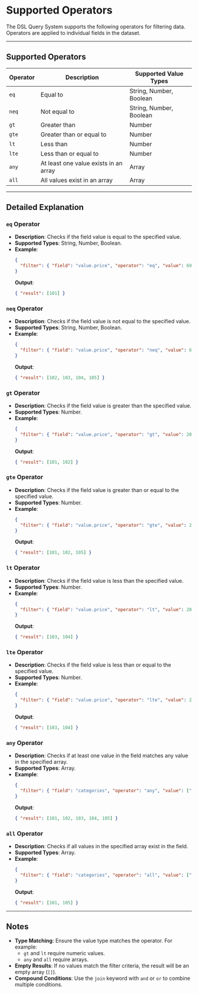 # Supported Operators

The DSL Query System supports the following operators for filtering data. Operators are applied to individual fields in the dataset.

---

## Supported Operators
| Operator  | Description                              | Supported Value Types |
|-----------|------------------------------------------|------------------------|
| `eq`      | Equal to                                 | String, Number, Boolean |
| `neq`     | Not equal to                             | String, Number, Boolean |
| `gt`      | Greater than                             | Number                 |
| `gte`     | Greater than or equal to                | Number                 |
| `lt`      | Less than                                | Number                 |
| `lte`     | Less than or equal to                   | Number                 |
| `any`     | At least one value exists in an array   | Array                  |
| `all`     | All values exist in an array            | Array                  |

---

## Detailed Explanation

### `eq` Operator
- **Description**: Checks if the field value is equal to the specified value.
- **Supported Types**: String, Number, Boolean.
- **Example**:
  ```json
  {
    "filter": { "field": "value.price", "operator": "eq", "value": 699.99 }
  }
  ```
  **Output**:
  ```json
  { "result": [101] }
  ```

### `neq` Operator
- **Description**: Checks if the field value is not equal to the specified value.
- **Supported Types**: String, Number, Boolean.
- **Example**:
  ```json
  {
    "filter": { "field": "value.price", "operator": "neq", "value": 699.99 }
  }
  ```
  **Output**:
  ```json
  { "result": [102, 103, 104, 105] }
  ```

### `gt` Operator
- **Description**: Checks if the field value is greater than the specified value.
- **Supported Types**: Number.
- **Example**:
  ```json
  {
    "filter": { "field": "value.price", "operator": "gt", "value": 200 }
  }
  ```
  **Output**:
  ```json
  { "result": [101, 102] }
  ```

### `gte` Operator
- **Description**: Checks if the field value is greater than or equal to the specified value.
- **Supported Types**: Number.
- **Example**:
  ```json
  {
    "filter": { "field": "value.price", "operator": "gte", "value": 200 }
  }
  ```
  **Output**:
  ```json
  { "result": [101, 102, 105] }
  ```

### `lt` Operator
- **Description**: Checks if the field value is less than the specified value.
- **Supported Types**: Number.
- **Example**:
  ```json
  {
    "filter": { "field": "value.price", "operator": "lt", "value": 200 }
  }
  ```
  **Output**:
  ```json
  { "result": [103, 104] }
  ```

### `lte` Operator
- **Description**: Checks if the field value is less than or equal to the specified value.
- **Supported Types**: Number.
- **Example**:
  ```json
  {
    "filter": { "field": "value.price", "operator": "lte", "value": 200 }
  }
  ```
  **Output**:
  ```json
  { "result": [103, 104] }
  ```

### `any` Operator
- **Description**: Checks if at least one value in the field matches any value in the specified array.
- **Supported Types**: Array.
- **Example**:
  ```json
  {
    "filter": { "field": "categories", "operator": "any", "value": ["electronics", "mobile"] }
  }
  ```
  **Output**:
  ```json
  { "result": [101, 102, 103, 104, 105] }
  ```

### `all` Operator
- **Description**: Checks if all values in the specified array exist in the field.
- **Supported Types**: Array.
- **Example**:
  ```json
  {
    "filter": { "field": "categories", "operator": "all", "value": ["electronics", "mobile"] }
  }
  ```
  **Output**:
  ```json
  { "result": [101, 105] }
  ```

---

## Notes
- **Type Matching**: Ensure the value type matches the operator. For example:
  - `gt` and `lt` require numeric values.
  - `any` and `all` require arrays.
- **Empty Results**: If no values match the filter criteria, the result will be an empty array (`[]`).
- **Compound Conditions**: Use the `join` keyword with `and` or `or` to combine multiple conditions.